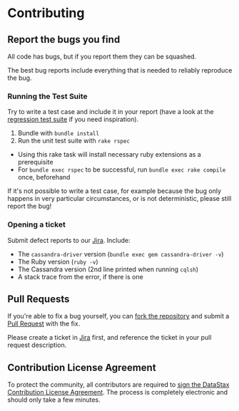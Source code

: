 # Contributing

## Report the bugs you find

All code has bugs, but if you report them they can be squashed.

The best bug reports include everything that is needed to reliably reproduce the bug.

### Running the Test Suite

Try to write a test case and include it in your report (have a look at the
[regression test suite](spec/regressions) if you need inspiration).

1. Bundle with `bundle install`
1. Run the unit test suite with `rake rspec`
  * Using this rake task will install necessary ruby extensions as a prerequisite
  * For `bundle exec rspec` to be successful, run `bundle exec rake compile` once, beforehand

If it's not possible to write a test case, for example because the bug only happens in
very particular circumstances, or is not deterministic, please still report the bug!

### Opening a ticket

Submit defect reports to our [Jira](https://datastax-oss.atlassian.net/projects/RUBY/issues). Include:

* The `cassandra-driver` version (`bundle exec gem cassandra-driver -v`)
* The Ruby version (`ruby -v`)
* The Cassandra version (2nd line printed when running `cqlsh`)
* A stack trace from the error, if there is one

## Pull Requests

If you're able to fix a bug yourself, you can
[fork the repository](https://help.github.com/articles/fork-a-repo/) and submit a
[Pull Request](https://help.github.com/articles/using-pull-requests/) with the fix.

Please create a ticket in [Jira](https://datastax-oss.atlassian.net/projects/RUBY/issues)
first, and reference the ticket in your pull request description.

## Contribution License Agreement

To protect the community, all contributors are required to
[sign the DataStax Contribution License Agreement](http://cla.datastax.com/).
The process is completely electronic and should only take a few minutes.
